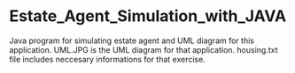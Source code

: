 # Estate_Agent_Simulation_with_JAVA
Java program for simulating estate agent and UML diagram for this application.
UML.JPG is the UML diagram for that application.
housing.txt file includes neccesary informations for that exercise.